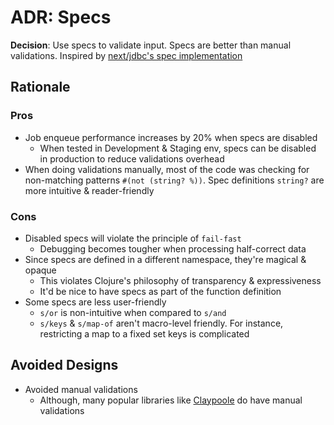 ADR: Specs
=============

**Decision**: Use specs to validate input. Specs are better than manual validations. Inspired by [next/jdbc's spec implementation](https://github.com/seancorfield/next-jdbc/blob/5ce2c327323eb5c164e60f922f051df35ea08c83/src/next/jdbc/specs.clj)

Rationale
---------

### Pros
- Job enqueue performance increases by 20% when specs are disabled
  - When tested in Development & Staging env, specs can be disabled in production to reduce validations overhead
- When doing validations manually, most of the code was checking for non-matching patterns `#(not (string? %))`. Spec definitions `string?` are more intuitive & reader-friendly
 

### Cons
- Disabled specs will violate the principle of `fail-fast`
  - Debugging becomes tougher when processing half-correct data
- Since specs are defined in a different namespace, they're magical & opaque
  - This violates Clojure's philosophy of transparency & expressiveness
  - It'd be nice to have specs as part of the function definition
- Some specs are less user-friendly
  - `s/or` is non-intuitive when compared to `s/and`
  - `s/keys` & `s/map-of` aren't macro-level friendly. For instance, restricting a map to a fixed set keys is complicated


Avoided Designs
---------

- Avoided manual validations
  - Although, many popular libraries like [Claypoole](https://github.com/clj-commons/claypoole) do have manual validations
